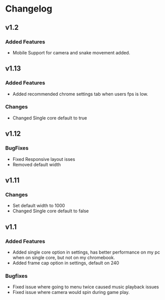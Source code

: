 # Changelog
## v1.2
### Added Features
- Mobile Support for camera and snake movement added.
## v1.13
### Added Features
- Added recommended chrome settings tab when users fps is low.
### Changes
- Changed Single core default to true
## v1.12
### BugFixes
- Fixed Responsive layout isses
- Removed default width 
## v1.11
### Changes
- Set default width to 1000
- Changed Single core default to false
## v1.1  
### Added Features
- Added single core option in settings, has better performance on my pc when on single core, but not on my chromebook. 
- Added frame cap option in settings, default on 240
### Bugfixes
- Fixed issue where going to menu twice caused music playback issues 
- Fixed issue where camera would spin during game play.